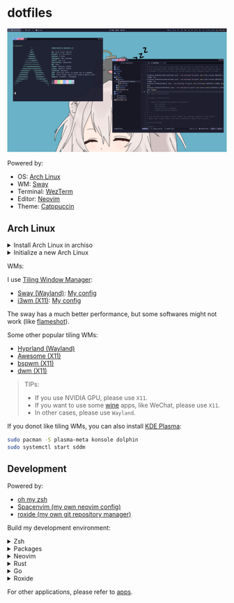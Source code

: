 # dotfiles

![screenshot](assets/screenshot.png)

Powered by:

- OS: [Arch Linux](https://archlinux.org/)
- WM: [Sway](https://swaywm.org/)
- Terminal: [WezTerm](https://wezfurlong.org/wezterm/index.html)
- Editor: [Neovim](https://neovim.io/)
- Theme: [Catppuccin](https://github.com/catppuccin/catppuccin)

## Arch Linux

<details>
<summary>Install Arch Linux in archiso</summary>

In archiso:

```bash
# Donot let reflector auto change our pacman mirrors.
systemctl stop reflector.service

# Ensure that we are in UEFI mode.
ls /sys/firmware/efi/efivars

# Connect wifi (optional)
iwctl # connect wifi

# Make sure that archiso has connected to Internet.
curl http://baidu.com

# Update the system clock
timedatectl set-ntp true
timedatectl status

# Change the mirrors to China.
vim /etc/pacman.d/mirrorlist

# Confirm disk and do the partition.
lsblk
cfdisk /dev/xxx

# Format our new partitions.
mkfs.vfat -F32 /dev/xxx1
mkswap /dev/xxx2
mkfs.ext4 /dev/xxx3

# Mount all the partitions.
mount /dev/xxx3 /mnt
mkdir /mnt/boot
mount /dev/xxx1 /mnt/boot
swapon /dev/xxx2
df -h
free -h

# Install archlinux
pacstrap /mnt base base-devel linux linux-firmware
pacstrap /mnt networkmanager vim sudo zsh zsh-completions

# Generate fstab
genfstab -U /mnt > /mnt/etc/fstab
cat /mnt/etc/fstab

# Switch to the new system
arch-chroot /mnt

# Edit the hostname
vim /etc/hostname

# Edit localhost DNS
# Set to this: (`myarch` is your hostname)
# 127.0.0.1   localhost
# ::1         localhost
# 127.0.1.1   myarch.localdomain myarch
vim /etc/hosts

# Set time zone.
ln -sf /usr/share/zoneinfo/Asia/Shanghai /etc/localtime

# Sync time to hardware.
hwclock --systohc

# Config locale, uncomment `en_US.UTF-8 UTF-8`.
vim /etc/locale.gen

# Setup locale.
locale-gen
echo 'LANG=en_US.UTF-8'  > /etc/locale.conf

# Set password for root
passwd root

# The ucode
pacman -S intel-ucode
# AMD: pacman -S amd-ucode

# Install and config Grub
pacman -S grub efibootmgr os-prober
grub-install --target=x86_64-efi --efi-directory=/boot --bootloader-id=ARCH
# Edit grub config `GRUB_CMDLINE_LINUX_DEFAULT`:
# - Remove `-quiet`.
# - Set `loglevel` to `5`.
# - Add `nowatchdog`.
vim /etc/default/grub
grub-mkconfig -o /boot/grub/grub.cfg

# Exit archiso and restart, enter the new system
exit
umount -R /mnt
reboot
```

</details>

<details>
<summary>Initialize a new Arch Linux</summary>

In new system:

```bash
# Enable network
systemctl enable --now NetworkManager

# Config network
nmtui

# neofetch time :)
pacman -S neofetch
neofetch

# Add multilib and archlinuxcn:
#
# [multilib]
# Include = /etc/pacman.d/mirrorlist
#
# [archlinuxcn]
# Server = https://mirrors.ustc.edu.cn/archlinuxcn/$arch
# Server = https://mirrors.tuna.tsinghua.edu.cn/archlinuxcn/$arch
vim /etc/pacman.conf

# Flush pacman
pacman -Syyu

# The normal user
useradd -m -G wheel -s /bin/bash wenqian
passwd wenqian
# Uncomment: %wheel ALL=(ALL:ALL) ALL
EDITOR=vim visudo

# Use new user to login.
logout

# Init archlinuxcn and install yay
sudo pacman-key --lsign-key "farseerfc@archlinux.org"
sudo pacman -S archlinuxcn-keyring
sudo pacman -S yay

# Some basic softwares
sudo pacman -S wezterm
sudo pacman -S thunar
sudo pacman -S nm-connection-editor
yay -S google-chrome
sudo pacman -S neovim
sudo pacman -S sof-firmware alsa-firmware alsa-ucm-conf
sudo pacman -S ttf-sourcecodepro-nerd adobe-source-han-serif-cn-fonts wqy-zenhei
sudo pacman -S noto-fonts noto-fonts-cjk noto-fonts-emoji noto-fonts-extra
sudo pacman -S pulseaudio sof-firmware alsa-firmware alsa-ucm-conf pavucontrol # Audio
sudo pacman -S bluez bluez-utils blueman # Bluetooth

# Enable bluetooth (optional)
sudo systemctl enable --now bluetooth

# Install Intel GPU driver (for others, please refer to offical document):
sudo pacman -S mesa lib32-mesa vulkan-intel lib32-vulkan-intel

# Chinese Input Method
sudo pacman -S fcitx5-im
sudo pacman -S fcitx5-chinese-addons
sudo pacman -S fcitx5-material-color

# Add:
# GTK_IM_MODULE=fcitx
# QT_IM_MODULE=fcitx
# XMODIFIERS=@im=fcitx
# SDL_IM_MODULE=fcitx
# GLFW_IM_MODULE=ibus
sudo vim /etc/environment

# FUCK GFW:
sudo pacman -S v2ray v2raya
sudo systemctl enable --now v2raya

# Some common softwares for wms:
sudo pacman -S sddm
sudo systemctl enable sddm
sudo pacman -S rofi
```

</details>

WMs:

I use [Tiling Window Manager](https://en.wikipedia.org/wiki/Tiling_window_manager):

- [Sway (Wayland)](https://swaywm.org/): [My config](sway)
- [i3wm (X11)](https://i3wm.org/): [My config](i3wm)

The sway has a much better performance, but some softwares might not work (like [flameshot](https://flameshot.org/)).

Some other popular tiling WMs:

- [Hyprland (Wayland)](https://hyprland.org/)
- [Awesome (X11)](https://awesomewm.org/)
- [bspwm (X11)](https://github.com/baskerville/bspwm)
- [dwm (X11)](https://dwm.suckless.org/)

> TIPs:
>
> - If you use NVIDIA GPU, please use `X11`.
> - If you want to use some [wine](https://www.winehq.org/) apps, like WeChat, please use `X11`.
> - In other cases, please use `Wayland`.

If you donot like tiling WMs, you can also install [KDE Plasma](https://kde.org/plasma-desktop/):

```bash
sudo pacman -S plasma-meta konsole dolphin
sudo systemctl start sddm
```

## Development

Powered by:

- [oh my zsh](https://ohmyz.sh/)
- [Spacenvim (my own neovim config)](https://github.com/fioncat/spacenvim)
- [roxide (my own git repository manager)](https://github.com/fioncat/roxide)

Build my development environment:

<details>
<summary>Zsh</summary>

Install [oh my zsh](https://ohmyz.sh/) and some zsh plugins:

```bash
sh -c "$(curl -fsSL https://raw.githubusercontent.com/ohmyzsh/ohmyzsh/master/tools/install.sh)"

# Plugins
git clone https://github.com/zsh-users/zsh-autosuggestions ${ZSH_CUSTOM:-~/.oh-my-zsh/custom}/plugins/zsh-autosuggestions
git clone https://github.com/zsh-users/zsh-syntax-highlighting.git ${ZSH_CUSTOM:-~/.oh-my-zsh/custom}/plugins/zsh-syntax-highlighting
```

</details>

<details>
<summary>Packages</summary>

Install some terminal packages:

```bash
sudo pacman -S fzf starship

# Required for neovim
sudo pacman -S sqlite3 ripgrep xclip zip unzip npm nodejs

# Tools
sudo pacman -S bottom duf exa dust procs

# Code - OSS
sudo pacman -S code
```

</details>

<details>
<summary>Neovim</summary>

Install neovim config:

```bash
bash -c "$(curl -fsSL https://raw.githubusercontent.com/fioncat/spacenvim/HEAD/scripts/install.sh)"
```

</details>

<details>
<summary>Rust</summary>

Install Rust:

```bash
sudo pacman -S rustup
rustup toolchain install stable
```

</details>

<details>
<summary>Go</summary>

Install Go:

```bash
sudo pacman -S go

# Some go tools
go install github.com/klauspost/asmfmt/cmd/asmfmt@latest
go install github.com/go-delve/delve/cmd/dlv@latest
go install github.com/kisielk/errcheck@latest
go install github.com/davidrjenni/reftools/cmd/fillstruct@latest
go install github.com/rogpeppe/godef@latest
go install golang.org/x/tools/cmd/goimports@latest
go install golang.org/x/lint/golint@latest
go install github.com/golangci/golangci-lint/cmd/golangci-lint@latest
go install github.com/fatih/gomodifytags@latest
go install golang.org/x/tools/cmd/gorename@latest
go install github.com/jstemmer/gotags@latest
go install golang.org/x/tools/cmd/guru@latest
go install github.com/josharian/impl@latest
go install honnef.co/go/tools/cmd/keyify@latest
go install github.com/fatih/motion@latest
go install github.com/koron/iferr@latest
```

</details>

<details>
<summary>Roxide</summary>

Build and install roxide:

```bash
cargo install --git https://github.com/fioncat/roxide
```

</details>

For other applications, please refer to [apps](apps).
